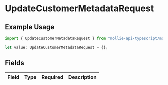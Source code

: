 # UpdateCustomerMetadataRequest

## Example Usage

```typescript
import { UpdateCustomerMetadataRequest } from "mollie-api-typescript/models/operations";

let value: UpdateCustomerMetadataRequest = {};
```

## Fields

| Field       | Type        | Required    | Description |
| ----------- | ----------- | ----------- | ----------- |